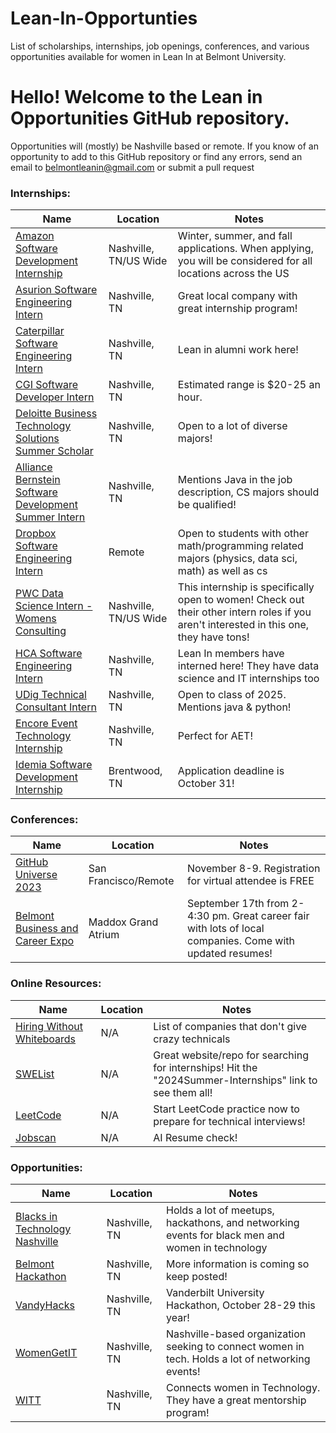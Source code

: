 # Lean-In-Opportunties


List of scholarships, internships, job openings, conferences, and various opportunities available for women in Lean In at Belmont University.


 # Hello! Welcome to the Lean in Opportunities GitHub repository.

Opportunities will (mostly) be Nashville based or remote.
If you know of an opportunity to add to this GitHub repository or find any errors, send an email to belmontleanin@gmail.com or submit a pull request


### Internships:
|     Name      |   Location    |    Notes      |
| ------------- | ------------- | ------------- |
| [Amazon Software Development Internship](https://www.amazon.jobs/en/jobs/2408098/software-development-engineer-internship-2024-us)  | Nashville, TN/US Wide  | Winter, summer, and fall applications. When applying, you will be considered for all locations across the US   |
| [Asurion Software Engineering Intern](https://careers.asurion.com/meet-our-teams/students-and-internships/)  | Nashville, TN | Great local company with great internship program!    |
| [Caterpillar Software Engineering Intern](https://careers.caterpillar.com/en/jobs/job/r0000218577-2024-summer-corporate-intern-information-technology/)  | Nashville, TN | Lean in alumni work here!   |
| [CGI Software Developer Intern](https://uat.ent.cgi.com/en/careers) | Nashville, TN | Estimated range is $20-25 an hour.   |
| [Deloitte Business Technology Solutions Summer Scholar](https://apply.deloitte.com/careers/JobDetail/Deloitte-Consulting-Business-Technology-Solutions-Summer-Scholar/144040)  | Nashville, TN | Open to a lot of diverse majors!   |
| [Alliance Bernstein Software Development Summer Intern](https://abglobal.wd1.myworkdayjobs.com/en-US/abcampuscareers/job/Software-Development-Summer-Intern_R0010567)  | Nashville, TN | Mentions Java in the job description, CS majors should be qualified!   |
| [Dropbox Software Engineering Intern](https://jobs.dropbox.com/listing/5265677)  | Remote | Open to students with other math/programming related majors (physics, data sci, math) as well as cs   |
| [PWC Data Science Intern - Womens Consulting](https://jobs.us.pwc.com/job/birmingham/products-and-tech-data-science-intern-summer-2025-women-s-consulting-experience/932/54096575168)  | Nashville, TN/US Wide | This internship is specifically open to women! Check out their other intern roles if you aren't interested in this one, they have tons!   |
| [HCA Software Engineering Intern](https://careers.hcahealthcare.com/jobs/13359530-software-engineering-intern)  | Nashville, TN | Lean In members have interned here! They have data science and IT internships too   |
| [UDig Technical Consultant Intern](https://www.udig.com/careers/job-listing/?gh_jid=5675350003)  | Nashville, TN | Open to class of 2025. Mentions java & python!   |
| [Encore Event Technology Internship](https://jobs.encoreglobal.com/en/job/nashville/event-technology-internship-nashville-tn/12098/51528113344)  | Nashville, TN | Perfect for AET!   |
| [Idemia Software Development Internship](https://uscareers-idemia.icims.com/jobs/6530/software-development-internship---summer-2024/job?mobile=false&width=1140&height=500&bga=true&needsRedirect=false&jan1offset=-360&jun1offset=-300)  | Brentwood, TN | Application deadline is October 31!   |


### Conferences:
|     Name      |   Location    |     Notes     |
| ------------- | ------------- | ------------- |
| [GitHub Universe 2023](https://githubuniverse.com/) | San Francisco/Remote  |  November 8-9. Registration for virtual attendee is FREE |
| [Belmont Business and Career Expo](https://belmont.campuslabs.com/engage/event/9164983)  | Maddox Grand Atrium  | September 17th from 2-4:30 pm. Great career fair with lots of local companies. Come with updated resumes!  |

### Online Resources:
|     Name      |   Location    |     Notes     |
| ------------- | ------------- | ------------- |
| [Hiring Without Whiteboards](https://github.com/poteto/hiring-without-whiteboards)  | N/A  | List of companies that don't give crazy technicals  |
| [SWEList](https://swelist.com/)  | N/A  | Great website/repo for searching for internships! Hit the "2024Summer-Internships" link to see them all!  |
| [LeetCode](https://leetcode.com/)  | N/A  | Start LeetCode practice now to prepare for technical interviews!  |
| [Jobscan](https://www.jobscan.co/)  | N/A  | AI Resume check!  |

### Opportunities:
|     Name      |   Location    |     Notes     |
| ------------- | ------------- | ------------- |
| [Blacks in Technology Nashville](https://www.meetup.com/blacks-in-technology-nashville/)  | Nashville, TN | Holds a lot of meetups, hackathons, and networking events for black men and women in technology |
| [Belmont Hackathon](https://www.instagram.com/belmontdataexp/)  | Nashville, TN | More information is coming so keep posted!  |
| [VandyHacks](https://vandyhacks.org/)  | Nashville, TN | Vanderbilt University Hackathon, October 28-29 this year!  |
| [WomenGetIT](http://womengetit.net/)  | Nashville, TN | Nashville-based organization seeking to connect women in tech. Holds a lot of networking events!  |
| [WITT](https://www.wittn.org/)  | Nashville, TN | Connects women in Technology. They have a great mentorship program!  |
